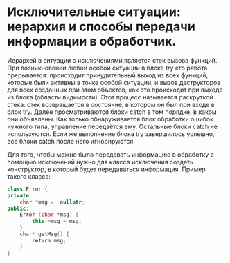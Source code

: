 # Исключительные ситуации: иерархия и способы передачи информации в обработчик.

Иерархей в ситуации с исключениями является стек вызова функций.
При возникновении любой особой ситуации в блоке try его работа прерывается: происходит принудительный выход из всех функций, которые были активны в точке особой ситуации, и вызов деструкторов для всех созданных при этом объектов, как это происходит при выходе  из блока (области видимости). Этот процесс называется раскруткой стека: стек возвращается в состояние, в котором он был при входе в блок try.
Далее просматриваются блоки catch в том порядке, в каком они объявлены. Как только обнаруживается блок обработки ошибок нужного типа, управление передаётся ему. Остальные блоки catch не используются. 
Если же выполнение блока try завершилось успешно, все блоки catch после него игнорируются.

Для того, чтобы можно было передавать информацию в обработку с помощью исключений нужно для класса исключения создать конструктор, в который будет передаваться информация.
Пример такого класса:
```cpp
class Error {
private:
    char *msg =  nullptr;
public:
    Error (char *msg) {
        this->msg = msg;
    }
    char* getMsg() {
        return msg;
    }
}
```
